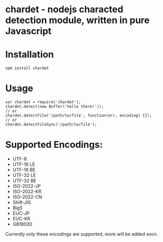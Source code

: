
chardet - nodejs characted detection module, written in pure Javascript
======

# Installation

    npm install chardet

# Usage

    var chardet = require('chardet');
    chardet.detect(new Buffer('hello there!'));
    // or
    chardet.detectFile('/path/to/file', function(err, encoding) {});
    // or
    chardet.detectFileSync('/path/to/file');

# Supported Encodings:

* UTF-8
* UTF-16 LE
* UTF-16 BE
* UTF-32 LE
* UTF-32 BE
* ISO-2022-JP
* ISO-2022-KR
* ISO-2022-CN
* Shift-JIS
* Big5
* EUC-JP
* EUC-KR
* GB18030

Currently only these encodings are supported, more will be added soon.